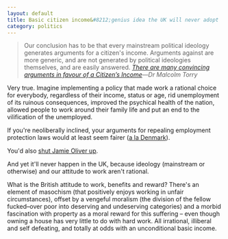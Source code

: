 ```yaml
---
layout: default
title: Basic citizen income&#8212;genius idea the UK will never adopt
category: politics
---
```


> Our conclusion has to be that every mainstream political ideology generates arguments for a citizen's income. Arguments against are more generic, and are not generated by political ideologies themselves, and are easily answered. <cite><a href="http://blogs.lse.ac.uk/politicsandpolicy/archives/34269">There are many convincing arguments in favour of a Citizen’s Income</a>&#8212;Dr Malcolm Torry</cite>

Very true. Imagine implementing a policy that made work a rational choice for everybody, regardless of their income, status or age, rid unemployment of its ruinous consequences, improved the psychical health of the nation, allowed people to work around their family life and put an end to the vilification of the unemployed.

If you're neoliberally inclined, your arguments for repealing employment protection laws would at least seem fairer ([a la Denmark](http://en.wikipedia.org/wiki/Denmark#Public_policy)).

You'd also [shut Jamie Oliver up](http://www.telegraph.co.uk/news/celebritynews/10266648/Jamie-Oliver-sparks-poverty-row-after-he-attacks-families-for-eating-junk-food-and-buying-expensive-TV-sets.html).

And yet it'll never happen in the UK, because ideology (mainstream or otherwise) and our attitude to work aren't rational.

What is the British attitude to work, benefits and reward? There's an element of masochism (that positively enjoys working in unfair circumstances), offset by a vengeful moralism (the division of the fellow fucked&#8211;over poor into deserving and undeserving categories) and a morbid fascination with property as a moral reward for this suffering &#8211; even though owning a house has very little to do with hard work. All irrational, illiberal and self defeating, and totally at odds with an unconditional basic income.
